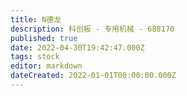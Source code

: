 ```yaml
---
title: N德龙
description: 科创板 - 专用机械 - 688170
published: true
date: 2022-04-30T19:42:47.000Z
tags: stock
editor: markdown
dateCreated: 2022-01-01T00:00:00.000Z
---
```


